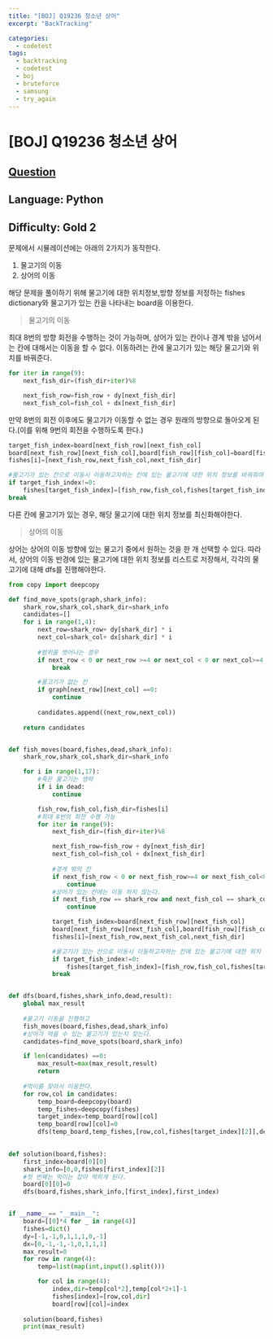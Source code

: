 ```yaml
---
title: "[BOJ] Q19236 청소년 상어"
excerpt: "BackTracking"

categories:
  - codetest
tags:
  - backtracking
  - codetest
  - boj
  - bruteforce
  - samsung
  - try_again
---
```

# [BOJ] Q19236 청소년 상어
## [Question](https://www.acmicpc.net/problem/19236)
## Language: Python
## Difficulty: Gold 2

문제에서 시뮬레이션에는 아래의 2가지가 동작한다.
1. 물고기의 이동
2. 상어의 이동

해당 문제을 풀이하기 위해 물고기에 대한 위치정보,방향 정보를 저정하는 fishes dictionary와 물고기가 있는 칸을 나타내는 board을 이용한다.

> 물고기의 이동

최대 8번의 방향 회전을 수행하는 것이 가능하며, 상어가 있는 칸이나 경계 밖을 넘어서는 칸에 대해서는 이동을 할 수 없다.
이동하려는 칸에 물고기가 있는 해당 물고기와 위치를 바꿔준다. 

```python
for iter in range(9):
    next_fish_dir=(fish_dir+iter)%8

    next_fish_row=fish_row + dy[next_fish_dir]
    next_fish_col=fish_col + dx[next_fish_dir]
```

만약 8번의 회전 이후에도 물고기가 이동할 수 없는 경우 원래의 방향으로 돌아오게 된다.(이를 위해 9번의 회전을 수행하도록 한다.)

```python
target_fish_index=board[next_fish_row][next_fish_col]
board[next_fish_row][next_fish_col],board[fish_row][fish_col]=board[fish_row][fish_col],board[next_fish_row][next_fish_col]
fishes[i]=[next_fish_row,next_fish_col,next_fish_dir]  

#물고기가 있는 칸으로 이동시 이동하고자하는 칸에 있는 물고기에 대한 위치 정보를 바꿔줘야한다.
if target_fish_index!=0:
    fishes[target_fish_index]=[fish_row,fish_col,fishes[target_fish_index][2]]   
break
```

다른 칸에 물고기가 있는 경우, 해당 물고기에 대한 위치 정보를 최신화해야한다.

> 상어의 이동

상어는 상어의 이동 방향에 있는 물고기 중에서 원하는 것을 한 개 선택할 수 있다. 따라서, 상어의 이동 반경에 있는 물고기에 대한 위치 정보를 리스트로 저장해서, 각각의 물고기에 대해 dfs를 진행해야한다.


```python
from copy import deepcopy

def find_move_spots(graph,shark_info):
    shark_row,shark_col,shark_dir=shark_info
    candidates=[]
    for i in range(1,4):
        next_row=shark_row+ dy[shark_dir] * i
        next_col=shark_col+ dx[shark_dir] * i
        
        #범위를 벗어나는 경우
        if next_row < 0 or next_row >=4 or next_col < 0 or next_col>=4:
            break

        #물고기가 없는 칸
        if graph[next_row][next_col] ==0:
            continue
        
        candidates.append((next_row,next_col))
    
    return candidates


def fish_moves(board,fishes,dead,shark_info):
    shark_row,shark_col,shark_dir=shark_info

    for i in range(1,17):
        #죽은 물고기는 생략
        if i in dead:
            continue

        fish_row,fish_col,fish_dir=fishes[i]
        #최대 8번의 회전 수행 가능
        for iter in range(9):
            next_fish_dir=(fish_dir+iter)%8

            next_fish_row=fish_row + dy[next_fish_dir]
            next_fish_col=fish_col + dx[next_fish_dir]
            
            #경계 밖의 칸
            if next_fish_row < 0 or next_fish_row>=4 or next_fish_col<0 or next_fish_col>=4:
                continue
            #상어가 있는 칸에는 이동 하지 않는다.
            if next_fish_row == shark_row and next_fish_col == shark_col:
                continue

            target_fish_index=board[next_fish_row][next_fish_col]
            board[next_fish_row][next_fish_col],board[fish_row][fish_col]=board[fish_row][fish_col],board[next_fish_row][next_fish_col]
            fishes[i]=[next_fish_row,next_fish_col,next_fish_dir]  

            #물고기가 있는 칸으로 이동시 이동하고자하는 칸에 있는 물고기에 대한 위치 정보를 바꿔줘야한다.
            if target_fish_index!=0:
                fishes[target_fish_index]=[fish_row,fish_col,fishes[target_fish_index][2]]   
            break


def dfs(board,fishes,shark_info,dead,result):
    global max_result
    
    #물고기 이동을 진행하고
    fish_moves(board,fishes,dead,shark_info)
    #상어가 먹을 수 있는 물고기가 있는지 찾는다.
    candidates=find_move_spots(board,shark_info)

    if len(candidates) ==0:
        max_result=max(max_result,result)
        return
    
    #먹이를 찾아서 이동한다.
    for row,col in candidates:
        temp_board=deepcopy(board)
        temp_fishes=deepcopy(fishes)
        target_index=temp_board[row][col]
        temp_board[row][col]=0
        dfs(temp_board,temp_fishes,[row,col,fishes[target_index][2]],dead+[target_index],result+target_index)      
    

def solution(board,fishes):
    first_index=board[0][0]
    shark_info=[0,0,fishes[first_index][2]]
    #첫 번째는 먹이는 잡아 먹히게 된다.
    board[0][0]=0
    dfs(board,fishes,shark_info,[first_index],first_index)


if __name__== "__main__":
    board=[[0]*4 for _ in range(4)]
    fishes=dict()
    dy=[-1,-1,0,1,1,1,0,-1]
    dx=[0,-1,-1,-1,0,1,1,1]
    max_result=0
    for row in range(4):
        temp=list(map(int,input().split()))

        for col in range(4):
            index,dir=temp[col*2],temp[col*2+1]-1
            fishes[index]=[row,col,dir]
            board[row][col]=index
            
    solution(board,fishes)
    print(max_result)    
```



